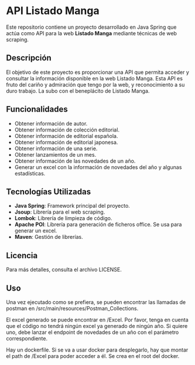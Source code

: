 # API Listado Manga
Este repositorio contiene un proyecto desarrollado en Java Spring que actúa como API para la web **Listado Manga** mediante técnicas de web scraping. 
## Descripción
El objetivo de este proyecto es proporcionar una API que permita acceder y consultar la información disponible en la web Listado Manga. 
Esta API es fruto del cariño y admiración que tengo por la web, y reconocimiento a su duro trabajo. 
La subo con el beneplácito de Listado Manga.

## Funcionalidades
- Obtener información de autor.
- Obtener información de colección editorial.
- Obtener información de editorial española.
- Obtener información de editorial japonesa.
- Obtener información de una serie.
- Obtener lanzamientos de un mes.
- Obtener información de las novedades de un año.
- Generar un excel con la información de novedades del año y algunas estadísticas.

## Tecnologías Utilizadas 
- **Java Spring**: Framework principal del proyecto.
- **Jsoup**: Librería para el web scraping.
- **Lombok**: Librería de limpieza de código.
- **Apache POI**: Librería para generación de ficheros office. Se usa para generar un excel.
- **Maven**: Gestión de librerías.

## Licencia
Para más detalles, consulta el archivo LICENSE.

## Uso
Una vez ejecutado como se prefiera, se pueden encontrar las llamadas de postman en /src/main/resources/Postman_Collections.

El excel generado se puede encontrar en /Excel.
Por favor, tenga en cuenta que el código no tendrá ningún excel ya generado de ningún año. Si quiere uno, debe lanzar el endpoint de novedades de un año con el parámetro correspondiente.

Hay un dockerfile. Si se va a usar docker para desplegarlo, hay que montar el path de /Excel para poder acceder a él. Se crea en el root del docker.
